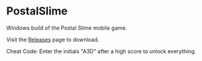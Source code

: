 # PostalSlime
Windows build of the Postal Slime mobile game.

Visit the [Releases](https://github.com/kennedy0/PostalSlime/releases/latest) page to download.

Cheat Code: Enter the initials "A3D" after a high score to unlock everything.
